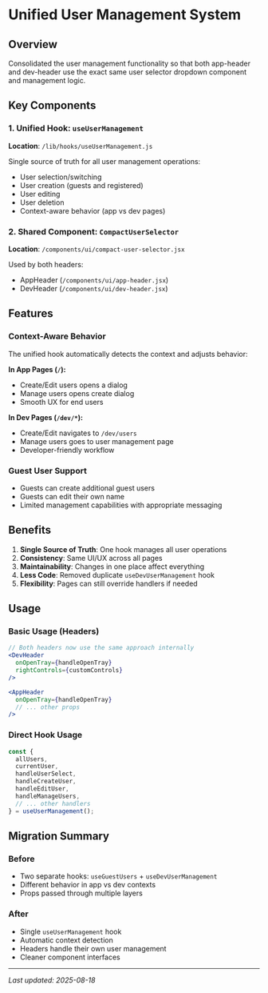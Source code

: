 # Unified User Management System

## Overview
Consolidated the user management functionality so that both app-header and dev-header use the exact same user selector dropdown component and management logic.

## Key Components

### 1. Unified Hook: `useUserManagement`
**Location**: `/lib/hooks/useUserManagement.js`

Single source of truth for all user management operations:
- User selection/switching
- User creation (guests and registered)
- User editing
- User deletion
- Context-aware behavior (app vs dev pages)

### 2. Shared Component: `CompactUserSelector`
**Location**: `/components/ui/compact-user-selector.jsx`

Used by both headers:
- AppHeader (`/components/ui/app-header.jsx`)
- DevHeader (`/components/ui/dev-header.jsx`)

## Features

### Context-Aware Behavior
The unified hook automatically detects the context and adjusts behavior:

**In App Pages (`/`):**
- Create/Edit users opens a dialog
- Manage users opens create dialog
- Smooth UX for end users

**In Dev Pages (`/dev/*`):**
- Create/Edit navigates to `/dev/users`
- Manage users goes to user management page
- Developer-friendly workflow

### Guest User Support
- Guests can create additional guest users
- Guests can edit their own name
- Limited management capabilities with appropriate messaging

## Benefits

1. **Single Source of Truth**: One hook manages all user operations
2. **Consistency**: Same UI/UX across all pages
3. **Maintainability**: Changes in one place affect everything
4. **Less Code**: Removed duplicate `useDevUserManagement` hook
5. **Flexibility**: Pages can still override handlers if needed

## Usage

### Basic Usage (Headers)
```jsx
// Both headers now use the same approach internally
<DevHeader 
  onOpenTray={handleOpenTray}
  rightControls={customControls}
/>

<AppHeader
  onOpenTray={handleOpenTray}
  // ... other props
/>
```

### Direct Hook Usage
```jsx
const {
  allUsers,
  currentUser,
  handleUserSelect,
  handleCreateUser,
  handleEditUser,
  handleManageUsers,
  // ... other handlers
} = useUserManagement();
```

## Migration Summary

### Before
- Two separate hooks: `useGuestUsers` + `useDevUserManagement`
- Different behavior in app vs dev contexts
- Props passed through multiple layers

### After
- Single `useUserManagement` hook
- Automatic context detection
- Headers handle their own user management
- Cleaner component interfaces

---

*Last updated: 2025-08-18*